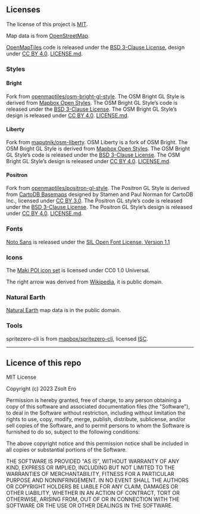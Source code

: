 ## Licenses

The license of this project is [MIT](https://www.tldrlegal.com/license/mit-license).

Map data is from [OpenStreetMap](https://www.openstreetmap.org/copyright).

[OpenMapTiles](https://github.com/openmaptiles/openmaptiles) code is released under the [BSD 3-Clause License](<https://tldrlegal.com/license/bsd-3-clause-license-(revised)>), design under [CC BY 4.0](https://creativecommons.org/licenses/by/4.0/). [LICENSE.md](https://github.com/openmaptiles/openmaptiles/blob/master/LICENSE.md).

### Styles

#### Bright

Fork from [openmaptiles/osm-bright-gl-style](https://github.com/openmaptiles/osm-bright-gl-style). The OSM Bright GL Style is derived from [Mapbox Open Styles](https://github.com/mapbox/mapbox-gl-styles). The OSM Bright GL Style’s code is released under the [BSD 3-Clause License](<https://tldrlegal.com/license/bsd-3-clause-license-(revised)>). The OSM Bright GL Style’s design is released under [CC BY 4.0](https://creativecommons.org/licenses/by/4.0/). [LICENSE.md](https://github.com/openmaptiles/osm-bright-gl-style/blob/master/LICENSE.md).

#### Liberty

Fork from [maputnik/osm-liberty](https://github.com/maputnik/osm-liberty). OSM Liberty is a fork of OSM Bright. The OSM Bright GL Style is derived from [Mapbox Open Styles](https://github.com/mapbox/mapbox-gl-styles). The OSM Bright GL Style’s code is released under the [BSD 3-Clause License](<https://tldrlegal.com/license/bsd-3-clause-license-(revised)>). The OSM Bright GL Style’s design is released under [CC BY 4.0](https://creativecommons.org/licenses/by/4.0/). [LICENSE.md](https://github.com/maputnik/osm-liberty/blob/gh-pages/LICENSE.md).

#### Positron

Fork from [openmaptiles/positron-gl-style](https://github.com/openmaptiles/positron-gl-style). The Positron GL Style is derived from [CartoDB Basemaps](https://github.com/CartoDB/CartoDB-basemaps) designed by Stamen and Paul Norman for CartoDB Inc., licensed under [CC BY 3.0](https://creativecommons.org/licenses/by/3.0/). The Positron GL style’s code is released under the [BSD 3-Clause License](<https://tldrlegal.com/license/bsd-3-clause-license-(revised)>). The Positron GL Style’s design is released under [CC BY 4.0](https://creativecommons.org/licenses/by/4.0/). [LICENSE.md](https://github.com/openmaptiles/positron-gl-style/blob/master/LICENSE.md).

### Fonts

[Noto Sans](https://www.google.com/get/noto/) is released under the [SIL Open Font License, Version 1.1](https://openfontlicense.org/)

### **Icons**

The [Maki POI icon set](https://github.com/mapbox/maki/blob/master/LICENSE.txt) is licensed under CC0 1.0 Universal.

The right arrow was derived from [Wikipedia](https://commons.wikimedia.org/wiki/File:Arrowright.svg), it is public domain.

### Natural Earth

[Natural Earth](https://www.naturalearthdata.com/) map data is in the public domain.

### Tools

spritezero-cli is from [mapbox/spritezero-cli](https://github.com/mapbox/spritezero-cli), licensed [ISC](https://github.com/mapbox/spritezero-cli/blob/master/LICENSE.md).

---

## Licence of this repo

MIT License

Copyright (c) 2023 Zsolt Ero

Permission is hereby granted, free of charge, to any person obtaining a copy
of this software and associated documentation files (the "Software"), to deal
in the Software without restriction, including without limitation the rights
to use, copy, modify, merge, publish, distribute, sublicense, and/or sell
copies of the Software, and to permit persons to whom the Software is
furnished to do so, subject to the following conditions:

The above copyright notice and this permission notice shall be included in all
copies or substantial portions of the Software.

THE SOFTWARE IS PROVIDED "AS IS", WITHOUT WARRANTY OF ANY KIND, EXPRESS OR
IMPLIED, INCLUDING BUT NOT LIMITED TO THE WARRANTIES OF MERCHANTABILITY,
FITNESS FOR A PARTICULAR PURPOSE AND NONINFRINGEMENT. IN NO EVENT SHALL THE
AUTHORS OR COPYRIGHT HOLDERS BE LIABLE FOR ANY CLAIM, DAMAGES OR OTHER
LIABILITY, WHETHER IN AN ACTION OF CONTRACT, TORT OR OTHERWISE, ARISING FROM,
OUT OF OR IN CONNECTION WITH THE SOFTWARE OR THE USE OR OTHER DEALINGS IN THE
SOFTWARE.
